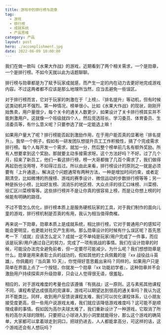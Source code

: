```yaml
---
title: 游戏中的排行榜与勋章
tag:
  - 游戏
  - 排行榜
  - 成就系统
  - 产品思维
category: 产品
layout: post
hero: ./accomplishment.jpg
date: 2022-06-09 10:00:00
---
```


我们在做一款叫《水果大作战》的游戏，近期看到了两个相关需求，一个是勋章，一个是排行榜。不如今天就以此为话题聊聊。

排行榜与勋章都是为了赋予玩家成就感，而产生一定的内在动力去更好地完成游戏内容。不过这两者都不应该是那么地理所当然，应当去避免一些误区。

对于排行榜而言，它对于玩家的刺激在于『上榜』、『排名提升』等动机，但有时候这类动机并不强烈。第一种情况，榜单很小。比如《水果大作战》的现状，刚刚开始售卖，用户量很少，每个关卡的通关人数更少，如果设计了关卡排行榜其实并不能刺激用户。这就像一个班级就四个人，然后竞选班长、学习委员、体育委员、生活委员等，有什么意义呢？只要参选了就一定能选上嘛！

如果用户量大了呢？排行榜能否起到激励作用，在于用户能否真的显著地『排名提升』。我举一个例子，假如有一研发团队想提升员工工作积极性，搞了个完成需求排行榜。每个人每开发一个需求，就加一分，然后整个榜单前几名有额外奖励。所有人想要拿到这个奖励，那就要主动多接需求呀。这个方法好吗？不好。过了几个月，招来了新员工，他们一看这排行榜，榜一大哥都做了几百个需求了，我们做得再起劲也没用呀，不如得过且过。所以由此来看，排行榜设计的原则之一就是必须要有『上升通道』。解决这个问题通常有两种方法，一种是增加时间约束，或者定期清空，比如微博的热搜榜、游戏的赛季设计、微信运动的步数排行榜等等；另一种是拆分小榜，比如好友榜、消消乐的地区榜、大众点评的徐汇口味榜、川菜榜、徐汇区川菜榜等等。这些排行榜并不是让你真的很容易上榜，而是让你想上榜的时候能有明确的路径。

不过不管怎么优化，排行榜本质上是服务硬核玩家的工具，对于我们制作的面向儿童的游戏，排行榜机制是否真的有用，我认为相当值得商榷。

再来说一下勋章，勋章本质上是成就系统，相比排行榜，它对于普通用户的感知可能会更明显，也更能对社交产生影响。那么勋章设计的时候有什么误区呢？首先思考一下『成就』应该怎么定义？成就一定不单纯是玩家/用户完成了一件事，而应该是玩家/用户通过自己的努力，完成了一项有挑战的事情。我们在设计勋章的时候，可能没办法完全避免前者，但一定要尽可能减少。为什么呢？我们想想勋章是什么，勋章是用来表彰士兵的战功的，假如其他的士兵佩戴的是『xx 战役战斗英雄』，你佩戴的『当兵第 10 天』，你觉得好意思戴出来吗？同样的，如果用户只是简单在界面上点了一个按钮，你就发一个勋章『xx 功能初学者』，这种勋章并不会激励用户持续探索并升级勋章，只会让人觉得很无语，很羞耻。

相应的，对于游戏难度的考量也应该遵循『有挑战』这一原则。这与素拓其他课程不同，课程希望达成很高的完课率，游戏可以期望达到很高的通关率吗？我认为这并不能类比。同样，收到用户反馈说课程太难，我们可以优化课程体系，让小朋友接受度更高，但一些用户说游戏太难，我们就应该降低游戏难度吗？这可能不是顺理成章的事情。假如因为高尔夫球太难了，我们重新设计了一种游戏，它取消了所有的高尔夫球的限制，只要把让小球进入到小洞里就能得分，那么这个游戏的确简单，大家都可以拿着球走到洞口，把球扔进去，人人都能拿高分，可这样的话，这个游戏还会有人想玩吗？
